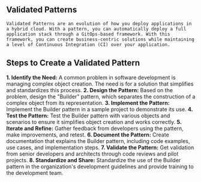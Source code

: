 ## Validated Patterns
    Validated Patterns are an evolution of how you deploy applications in a hybrid cloud. With a pattern, you can automatically deploy a full application stack through a GitOps-based framework. With this framework, you can create business-centric solutions while maintaining a level of Continuous Integration (CI) over your application.

## Steps to Create a Validated Pattern
**1. Identify the Need:**
    A common problem in software development is managing complex object creation. The need is for a solution that simplifies and standardizes this process.
**2. Design the Pattern:**
    Based on the problem, design the "Builder" pattern, which separates the construction of a complex object from its representation.
**3. Implement the Pattern:**
    Implement the Builder pattern in a sample project to demonstrate its use.
**4. Test the Pattern:**
    Test the Builder pattern with various objects and scenarios to ensure it simplifies object creation and works correctly.
**5. Iterate and Refine:**
    Gather feedback from developers using the pattern, make improvements, and retest.
**6. Document the Pattern:**
    Create documentation that explains the Builder pattern, including code examples, use cases, and implementation steps.
**7. Validate the Pattern:**
    Get validation from senior developers and architects through code reviews and pilot projects.
**8. Standardize and Share:**
    Standardize the use of the Builder pattern in the organization's development guidelines and provide training to the development team.